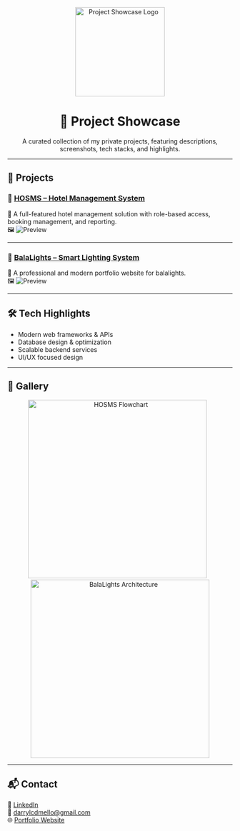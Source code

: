 <p align="center">
  <img src="./assets/showcase/logo.png" alt="Project Showcase Logo" width="200"/>
</p>

<h1 align="center">🚀 Project Showcase</h1>

<p align="center">
  A curated collection of my private projects, featuring descriptions, screenshots, tech stacks, and highlights.
</p>

---

## 📂 Projects

### 🔗 [HOSMS – Hotel Management System](./projects/HOSMS/HOSMS.md)  
📌 A full-featured hotel management solution with role-based access, booking management, and reporting.  
🖼️ ![Preview](./projects/HOSMS/assets/dashboard.png)

---

### 🔗 [BalaLights – Smart Lighting System](./projects/balalights_portfolio/BALALIGHTS.md)  
📌 A professional and modern portfolio website for balalights.  
🖼️ ![Preview](./projects/balalights_portfolio/assets/lighting-demo.gif)

---

## 🛠️ Tech Highlights
- Modern web frameworks & APIs  
- Database design & optimization  
- Scalable backend services  
- UI/UX focused design  

---

## 📸 Gallery
<p align="center">
  <img src="./projects/HOSMS/assets/flowchart.png" alt="HOSMS Flowchart" width="400"/>
  &nbsp;&nbsp;
  <img src="./projects/balalights_portfolio/assets/architecture.png" alt="BalaLights Architecture" width="400"/>
</p>

---

## 📬 Contact
💼 [LinkedIn](https://www.linkedin.com/darrylcdmello)  
📧 darrylcdmello@gmail.com  
🌐 [Portfolio Website](https://darrylchrisdmello.com)
